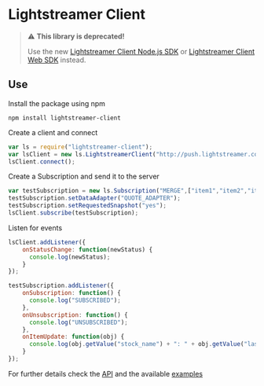 # Lightstreamer Client #

> :warning: **This library is deprecated!**
> 
> Use the new [Lightstreamer Client Node.js SDK](https://www.npmjs.com/package/lightstreamer-client-node) or [Lightstreamer Client Web SDK](https://www.npmjs.com/package/lightstreamer-client-web) instead.

## Use ##
Install the package using npm
```
npm install lightstreamer-client
```

Create a client and connect 

```js
var ls = require("lightstreamer-client");
var lsClient = new ls.LightstreamerClient("http://push.lightstreamer.com","DEMO");  
lsClient.connect();
```

Create a Subscription and send it to the server 

```js
var testSubscription = new ls.Subscription("MERGE",["item1","item2","item3"],["stock_name","last_price"]);
testSubscription.setDataAdapter("QUOTE_ADAPTER");
testSubscription.setRequestedSnapshot("yes");
lsClient.subscribe(testSubscription);
```
 
Listen for events
 
```js  
lsClient.addListener({
	onStatusChange: function(newStatus) {         
	  console.log(newStatus);
	}
});

testSubscription.addListener({
	onSubscription: function() {
	  console.log("SUBSCRIBED");
	},
	onUnsubscription: function() {
	  console.log("UNSUBSCRIBED");
	},
	onItemUpdate: function(obj) {
	  console.log(obj.getValue("stock_name") + ": " + obj.getValue("last_price"));
	}
});
```

For further details check the [API](http://www.lightstreamer.com/repo/res/ls-nodejs-client/7.3.2/ls-nodejs-client-7.3.2-jsdoc.zip%23/) and the available [examples](http://demos.lightstreamer.com/?p=lightstreamer&t=client&lclient=nodejs)